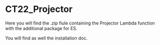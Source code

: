 # CT22_Projector

Here you will find the .zip fiule containing the Projector Lambda function with the additional package for ES.

You will find as well the installation doc.
